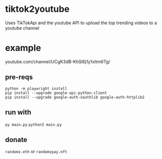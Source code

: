 # tiktok2youtube
Uses TikTokApi and the youtube API to upload the top trending videos to a youtube channel

# example
youtube.com/channel/UCgK3dB-KhSl6j1y1xltm6Tg/

## pre-reqs
```pip install TikTokApi
python -m playwright install
pip install --upgrade google-api-python-client
pip install --upgrade google-auth-oauthlib google-auth-httplib2
```
## run with
`py main.py`
`python3 main.py`

## donate
`randomz.eth` or `randomzpay.nft`
